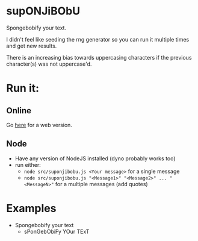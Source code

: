 # supONJiBObU
Spongebobify your text.

I didn't feel like seeding the rng generator so you can run it multiple times and get new results.

There is an increasing bias towards uppercasing characters if the previous character(s) was not uppercase'd.

# Run it:
## Online
Go [here](https://chpoit.com/suponjibobu?bobu=true) for a web version.

## Node
- Have any version of NodeJS installed (dyno probably works too)
- run either:
  - `node src/suponjibobu.js <Your message>` for a single message
  - `node src/suponjibobu.js "<Message1>" "<Message2>" ... "<MessageN>"` for a multiple messages (add quotes)


# Examples 
- Spongebobify your text
  - sPonGebObiFy YOur TExT